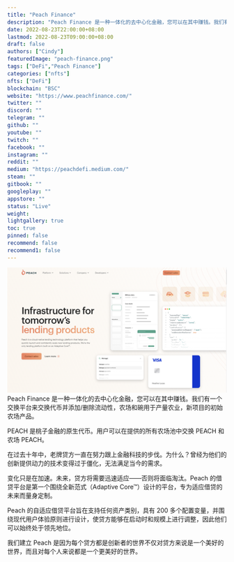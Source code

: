 ```yaml
---
title: "Peach Finance"
description: "Peach Finance 是一种一体化的去中心化金融，您可以在其中赚钱。我们有一个交换平台来交换代币并添加/删除流动性，农场和碗用于产量农业，新项目的初始农场产品"
date: 2022-08-23T22:00:00+08:00
lastmod: 2022-08-23T09:00:00+08:00
draft: false
authors: ["Cindy"]
featuredImage: "peach-finance.png"
tags: ["DeFi","Peach Finance"]
categories: ["nfts"]
nfts: ["DeFi"]
blockchain: "BSC"
website: "https://www.peachfinance.com/"
twitter: ""
discord: ""
telegram: ""
github: ""
youtube: ""
twitch: ""
facebook: ""
instagram: ""
reddit: ""
medium: "https://peachdefi.medium.com/"
steam: ""
gitbook: ""
googleplay: ""
appstore: ""
status: "Live"
weight: 
lightgallery: true
toc: true
pinned: false
recommend: false
recommend1: false
---
```

![image-20220823105228093](image-20220823105228093.png)Peach Finance 是一种一体化的去中心化金融，您可以在其中赚钱。我们有一个交换平台来交换代币并添加/删除流动性，农场和碗用于产量农业，新项目的初始农场产品。

PEACH 是桃子金融的原生代币。用户可以在提供的所有农场池中交换 PEACH 和农场 PEACH。

在过去十年中，老牌贷方一直在努力跟上金融科技的步伐。为什么？曾经为他们的创新提供动力的技术变得过于僵化，无法满足当今的需求。

变化只是在加速。未来，贷方将需要迅速适应——否则将面临淘汰。Peach 的借贷平台是第一个围绕全新范式（Adaptive Core™）设计的平台，专为适应借贷的未来而量身定制。

Peach 的自适应借贷平台旨在支持任何资产类别，具有 200 多个配置变量，并围绕现代用户体验原则进行设计，使贷方能够在启动时和规模上进行调整，因此他们可以始终处于领先地位。

我们建立 Peach 是因为每个贷方都是创新者的世界不仅对贷方来说是一个美好的世界，而且对每个人来说都是一个更美好的世界。
